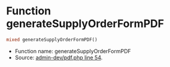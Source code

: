 Function generateSupplyOrderFormPDF
===========================





```php
mixed generateSupplyOrderFormPDF()
```

* Function name: generateSupplyOrderFormPDF
* Source: [admin-dev/pdf.php line 54](https://github.com/PrestaShop/PrestaShop/blob/1.5.0.2/admin-dev/pdf.php#L54).

